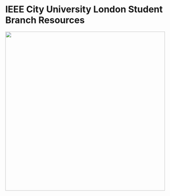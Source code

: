 # IEEE City University London Student Branch Resources
<img src="https://github.com/zchawdhury/IEEE-City-Robotics/assets/126744949/927aefb1-890f-4720-a586-8b1669f9cc23" width="500" height="500" />
